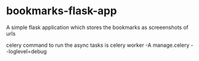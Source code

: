 # bookmarks-flask-app
A simple flask application which stores the bookmarks as screeenshots of urls

celery command to run the async tasks is
celery worker -A manage.celery --loglevel=debug
